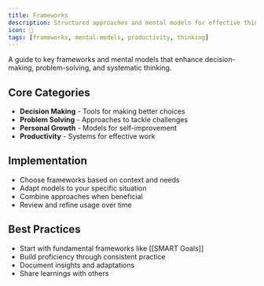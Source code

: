```yaml
---
title: Frameworks
description: Structured approaches and mental models for effective thinking and decision-making
icon: 🧩
tags: [frameworks, mental-models, productivity, thinking]
---
```


A guide to key frameworks and mental models that enhance decision-making, problem-solving, and systematic thinking.

## Core Categories

- **Decision Making** - Tools for making better choices
- **Problem Solving** - Approaches to tackle challenges
- **Personal Growth** - Models for self-improvement
- **Productivity** - Systems for effective work

## Implementation

- Choose frameworks based on context and needs
- Adapt models to your specific situation
- Combine approaches when beneficial
- Review and refine usage over time

## Best Practices

- Start with fundamental frameworks like [[SMART Goals]]
- Build proficiency through consistent practice
- Document insights and adaptations
- Share learnings with others
